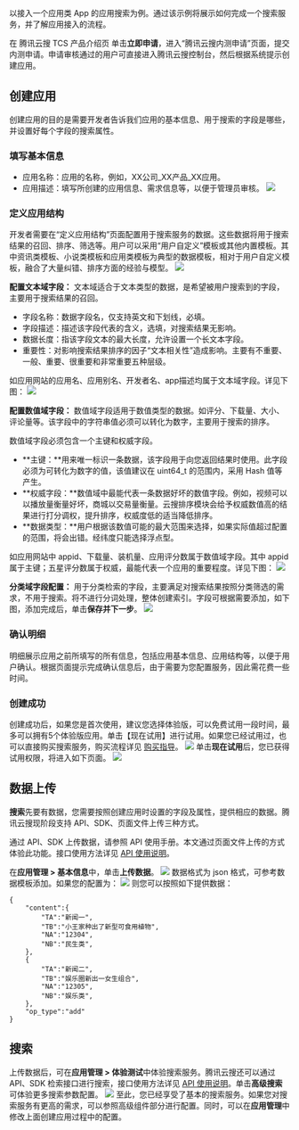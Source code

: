 以接入一个应用类 App 的应用搜索为例。通过该示例将展示如何完成一个搜索服务，并了解应用接入的流程。

在 腾讯云搜 TCS 产品介绍页 单击**立即申请**，进入“腾讯云搜内测申请”页面，提交内测申请。申请审核通过的用户可直接进入腾讯云搜控制台，然后根据系统提示创建应用。

## 创建应用
创建应用的目的是需要开发者告诉我们应用的基本信息、用于搜索的字段是哪些，并设置好每个字段的搜索属性。

### 填写基本信息
- 应用名称：应用的名称，例如，XX公司\_XX产品\_XX应用。
- 应用描述：填写所创建的应用信息、需求信息等，以便于管理员审核。
![](https://main.qcloudimg.com/raw/08dd49eac5fdcdd110a568476b2bae1b.png)

###  定义应用结构
开发者需要在“定义应用结构”页面配置用于搜索服务的数据。这些数据将用于搜索结果的召回、排序、筛选等。用户可以采用“用户自定义”模板或其他内置模板。其中资讯类模板、小说类模板和应用类模板为典型的数据模板，相对于用户自定义模板，融合了大量纠错、排序方面的经验与模型。
![](https://main.qcloudimg.com/raw/6cf437bf8428bbe5b51a71d4e8a19468.png)

**配置文本域字段：**
文本域适合于文本类型的数据，是希望被用户搜索到的字段，主要用于搜索结果的召回。
- 字段名称：数据字段名，仅支持英文和下划线，必填。
- 字段描述：描述该字段代表的含义，选填，对搜索结果无影响。
- 数据长度：指该字段文本的最大长度，允许设置一个长文本字段。
- 重要性：对影响搜索结果排序的因子“文本相关性”造成影响。主要有不重要、一般、重要、很重要和非常重要五种层级。

如应用网站的应用名、应用别名、开发者名、app描述均属于文本域字段。详见下图： 
![](https://main.qcloudimg.com/raw/d50309a053f7d2264cf75c47116559d6.png)

**配置数值域字段：**
数值域字段适用于数值类型的数据。如评分、下载量、大小、评论量等。该字段中的字符串值必须可以转化为数字，主要用于搜索的排序。

数值域字段必须包含一个主键和权威字段。
- **主键：**用来唯一标识一条数据，该字段用于向您返回结果时使用。此字段必须为可转化为数字的值，该值建议在 uint64_t 的范围内，采用 Hash 值等产生。
- **权威字段：**数值域中最能代表一条数据好坏的数值字段。例如，视频可以以播放量衡量好坏，商城以交易量衡量。云搜排序模块会给予权威数值高的结果进行打分调权，提升排序，权威度低的适当降低排序。
- **数据类型：**用户根据该数值可能的最大范围来选择，如果实际值超过配置的范围，将会出错。经纬度只能选择浮点型。

如应用网站中 appid、下载量、装机量、应用评分数属于数值域字段。其中 appid 属于主键；五星评分数属于权威，最能代表一个应用的重要程度。详见下图：
![](https://main.qcloudimg.com/raw/eb2943a0f3d1e7f8f8c64cbe41a86d5a.png)

**分类域字段配置：**
用于分类检索的字段，主要满足对搜索结果按照分类筛选的需求，不用于搜索。将不进行分词处理，整体创建索引。字段可根据需要添加，如下图，添加完成后，单击**保存并下一步**。
![](https://main.qcloudimg.com/raw/b136e91f225746f2230cdf8a18baddc4.png)

### 确认明细
明细展示应用之前所填写的所有信息，包括应用基本信息、应用结构等，以便于用户确认。根据页面提示完成确认信息后，由于需要为您配置服务，因此需花费一些时间。

### 创建成功
创建成功后，如果您是首次使用，建议您选择体验版，可以免费试用一段时间，最多可以拥有5个体验版应用。单击【现在试用】进行试用。如果您已经试用过，也可以直接购买搜索服务，购买流程详见 [购买指导](https://cloud.tencent.com/document/product/270/1858)。
![](https://main.qcloudimg.com/raw/88dd8a54b5e353a956f37944ddd29e5c.png)
单击**现在试用**后，您已获得试用权限，将进入如下页面。
![](https://main.qcloudimg.com/raw/eb33b009b96fd62435be259a42325f08.png)

## 数据上传
**搜索**先要有数据，您需要按照创建应用时设置的字段及属性，提供相应的数据。腾讯云搜现阶段支持 API、SDK、页面文件上传三种方式。

通过 API、SDK 上传数据，请参照 API 使用手册。本文通过页面文件上传的方式体验此功能。接口使用方法详见 [API 使用说明](https://cloud.tencent.com/document/product/270/35292)。

在**应用管理 > 基本信息**中，单击**上传数据**。
![](https://main.qcloudimg.com/raw/4f414e4f5307c6684c8d04a8b9af2d2e.png)
数据格式为 json 格式，可参考数据模板添加。如果您的配置为：
![](https://main.qcloudimg.com/raw/dc14a4e70c95d8c01b7fc3a6747e6259.png)
则您可以按照如下提供数据：
```
{
    "content":{
        "TA":"新闻一",
        "TB":"小王家种出了新型可食用植物",
        "NA":"12304",
        "NB":"民生类",
    },
    {
        "TA":"新闻二",
        "TB":"娱乐圈新出一女生组合",
        "NA":"12305",
        "NB":"娱乐类",
    },
    "op_type":"add"
}
```

## 搜索
上传数据后，可在**应用管理 > 体验测试**中体验搜索服务。腾讯云搜还可以通过 API、SDK 检索接口进行搜索，接口使用方法详见 [API 使用说明](https://cloud.tencent.com/document/product/270/35292)。单击**高级搜索**可体验更多搜索参数配置。
![](https://main.qcloudimg.com/raw/c6d1e263704f70ed505a02615de300d4.png)
至此，您已经享受了基本的搜索服务。如果您对搜索服务有更高的需求，可以参照高级组件部分进行配置。同时，可以在**应用管理**中修改上面创建应用过程中的配置。
